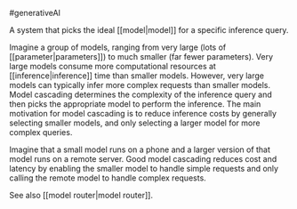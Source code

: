 #generativeAI

A system that picks the ideal [[model|model]] for a specific inference
query.

Imagine a group of models, ranging from very large (lots of
[[parameter|parameters]]) to much smaller (far fewer parameters).
Very large models consume more computational resources at
[[inference|inference]] time than smaller models. However, very large
models can typically infer more complex requests than smaller models.
Model cascading determines the complexity of the inference query and then
picks the appropriate model to perform the inference.
The main motivation for model cascading is to reduce inference costs by
generally selecting smaller models, and only selecting a larger model for more
complex queries.

Imagine that a small model runs on a phone and a larger version of that model
runs on a remote server. Good model cascading reduces cost and latency by
enabling the smaller model to handle simple requests and only calling the
remote model to handle complex requests.

See also [[model router|model router]].


